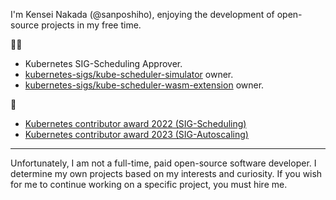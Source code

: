 I'm Kensei Nakada (@sanposhiho), enjoying the development of open-source projects in my free time.

👷‍♂️

- Kubernetes SIG-Scheduling Approver.
- [kubernetes-sigs/kube-scheduler-simulator](https://github.com/kubernetes-sigs/kube-scheduler-simulator) owner.
- [kubernetes-sigs/kube-scheduler-wasm-extension](https://github.com/kubernetes-sigs/kube-scheduler-wasm-extension) owner.

🥇 

- [Kubernetes contributor award 2022 (SIG-Scheduling)](https://www.kubernetes.dev/community/awards/2022/#scheduling)
- [Kubernetes contributor award 2023 (SIG-Autoscaling)](https://www.kubernetes.dev/community/awards/2023/#autoscaling)

---

Unfortunately, I am not a full-time, paid open-source software developer. 
I determine my own projects based on my interests and curiosity. If you wish for me to continue working on a specific project, you must hire me.
